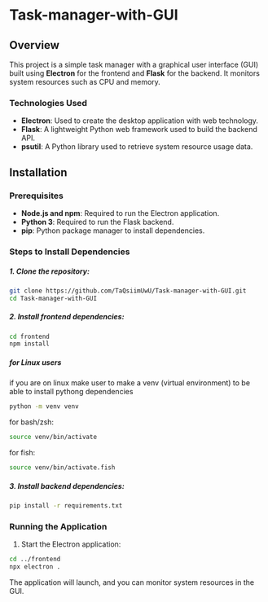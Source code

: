 # Task-manager-with-GUI
## Overview

This project is a simple task manager with a graphical user interface (GUI) built using **Electron** for the frontend and **Flask** for the backend. It monitors system resources such as CPU and memory.

### Technologies Used

- **Electron**: Used to create the desktop application with web technology.
- **Flask**: A lightweight Python web framework used to build the backend API.
- **psutil**: A Python library used to retrieve system resource usage data.

## Installation

### Prerequisites

- **Node.js and npm**: Required to run the Electron application.
- **Python 3**: Required to run the Flask backend.
- **pip**: Python package manager to install dependencies.

### Steps to Install Dependencies

##### 1. Clone the repository:
  ```bash
  git clone https://github.com/TaQsiimUwU/Task-manager-with-GUI.git
  cd Task-manager-with-GUI
  ```

##### 2. Install frontend dependencies:
  ```bash
  cd frontend
  npm install
  ```

##### for Linux users
if you are on linux make user to make a venv (virtual environment) to be able to install pythong dependencies
  ```bash
  python -m venv venv
  ```
for bash/zsh:
```bash
source venv/bin/activate
  ```
for fish:
  ```bash
  source venv/bin/activate.fish
  ```
##### 3. Install backend dependencies:
  ```bash
 pip install -r requirements.txt
  ```

### Running the Application
1. Start the Electron application:
  ```bash
  cd ../frontend
  npx electron .
  ```

The application will launch, and you can monitor system resources in the GUI.
